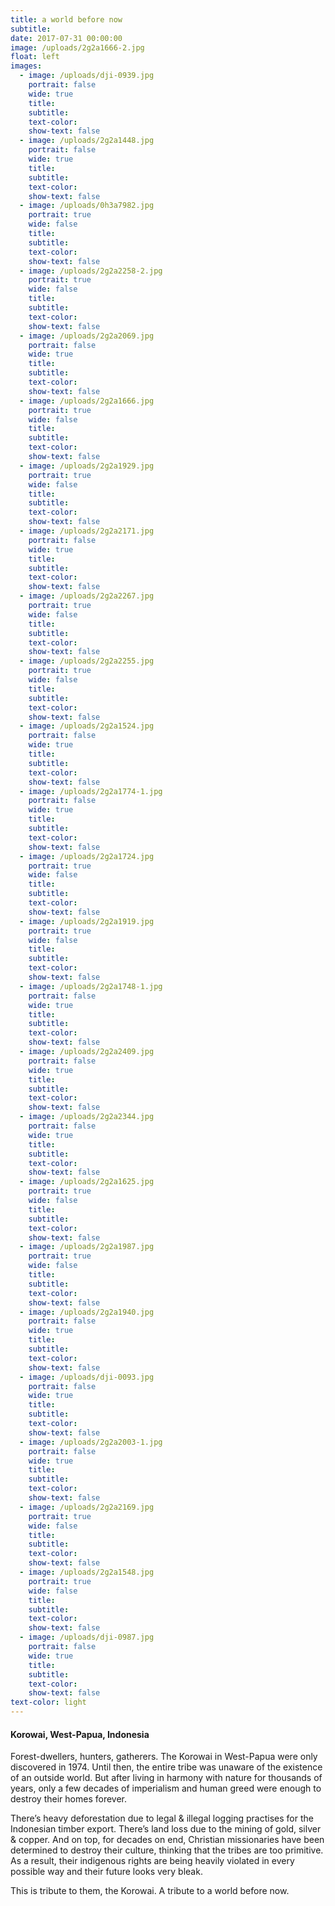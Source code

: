 ```yaml
---
title: a world before now
subtitle:
date: 2017-07-31 00:00:00
image: /uploads/2g2a1666-2.jpg
float: left
images:
  - image: /uploads/dji-0939.jpg
    portrait: false
    wide: true
    title:
    subtitle:
    text-color:
    show-text: false
  - image: /uploads/2g2a1448.jpg
    portrait: false
    wide: true
    title:
    subtitle:
    text-color:
    show-text: false
  - image: /uploads/0h3a7982.jpg
    portrait: true
    wide: false
    title:
    subtitle:
    text-color:
    show-text: false
  - image: /uploads/2g2a2258-2.jpg
    portrait: true
    wide: false
    title:
    subtitle:
    text-color:
    show-text: false
  - image: /uploads/2g2a2069.jpg
    portrait: false
    wide: true
    title:
    subtitle:
    text-color:
    show-text: false
  - image: /uploads/2g2a1666.jpg
    portrait: true
    wide: false
    title:
    subtitle:
    text-color:
    show-text: false
  - image: /uploads/2g2a1929.jpg
    portrait: true
    wide: false
    title:
    subtitle:
    text-color:
    show-text: false
  - image: /uploads/2g2a2171.jpg
    portrait: false
    wide: true
    title:
    subtitle:
    text-color:
    show-text: false
  - image: /uploads/2g2a2267.jpg
    portrait: true
    wide: false
    title:
    subtitle:
    text-color:
    show-text: false
  - image: /uploads/2g2a2255.jpg
    portrait: true
    wide: false
    title:
    subtitle:
    text-color:
    show-text: false
  - image: /uploads/2g2a1524.jpg
    portrait: false
    wide: true
    title:
    subtitle:
    text-color:
    show-text: false
  - image: /uploads/2g2a1774-1.jpg
    portrait: false
    wide: true
    title:
    subtitle:
    text-color:
    show-text: false
  - image: /uploads/2g2a1724.jpg
    portrait: true
    wide: false
    title:
    subtitle:
    text-color:
    show-text: false
  - image: /uploads/2g2a1919.jpg
    portrait: true
    wide: false
    title:
    subtitle:
    text-color:
    show-text: false
  - image: /uploads/2g2a1748-1.jpg
    portrait: false
    wide: true
    title:
    subtitle:
    text-color:
    show-text: false
  - image: /uploads/2g2a2409.jpg
    portrait: false
    wide: true
    title:
    subtitle:
    text-color:
    show-text: false
  - image: /uploads/2g2a2344.jpg
    portrait: false
    wide: true
    title:
    subtitle:
    text-color:
    show-text: false
  - image: /uploads/2g2a1625.jpg
    portrait: true
    wide: false
    title:
    subtitle:
    text-color:
    show-text: false
  - image: /uploads/2g2a1987.jpg
    portrait: true
    wide: false
    title:
    subtitle:
    text-color:
    show-text: false
  - image: /uploads/2g2a1940.jpg
    portrait: false
    wide: true
    title:
    subtitle:
    text-color:
    show-text: false
  - image: /uploads/dji-0093.jpg
    portrait: false
    wide: true
    title:
    subtitle:
    text-color:
    show-text: false
  - image: /uploads/2g2a2003-1.jpg
    portrait: false
    wide: true
    title:
    subtitle:
    text-color:
    show-text: false
  - image: /uploads/2g2a2169.jpg
    portrait: true
    wide: false
    title:
    subtitle:
    text-color:
    show-text: false
  - image: /uploads/2g2a1548.jpg
    portrait: true
    wide: false
    title:
    subtitle:
    text-color:
    show-text: false
  - image: /uploads/dji-0987.jpg
    portrait: false
    wide: true
    title:
    subtitle:
    text-color:
    show-text: false
text-color: light
---
```


#### Korowai, West-Papua, Indonesia

Forest-dwellers, hunters, gatherers. The Korowai in West-Papua were only discovered in 1974. Until then, the entire tribe was unaware of the existence of an outside world. But after living in harmony with nature for thousands of years, only a few decades of imperialism and human greed were enough to destroy their homes forever.

There’s heavy deforestation due to legal & illegal logging practises for the Indonesian timber export. There’s land loss due to the mining of gold, silver & copper. And on top, for decades on end, Christian missionaries have been determined to destroy their culture, thinking that the tribes are too primitive. As a result, their indigenous rights are being heavily violated in every possible way and their future looks very bleak.

This is tribute to them, the Korowai. A tribute to a world before now.&nbsp;